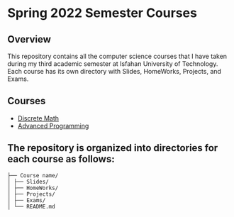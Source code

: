 
# Spring 2022 Semester Courses

## Overview
This repository contains all the computer science courses that I have taken during my third academic semester at Isfahan University of Technology.
Each course has its own directory with Slides, HomeWorks, Projects, and Exams.

## Courses
- [Discrete Math](https://github.com/mhtcode/IUT/tree/main/Term2_Spring_Term_1400%2C1401/Discrete%20Math)
- [Advanced Programming](https://github.com/mhtcode/IUT/tree/main/Term2_Spring_Term_1400%2C1401/Advanced%20Programming)


## The repository is organized into directories for each course as follows:
```
├── Course name/
│ ├── Slides/
│ ├── HomeWorks/
│ ├── Projects/
│ ├── Exams/
│ └── README.md
